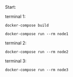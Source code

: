 Start:

terminal 1:

`docker-compose build`

`docker-compose run --rm node1`

terminal 2:

`docker-compose run --rm node2`

terminal 3:

`docker-compose run --rm node3`